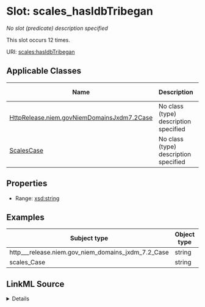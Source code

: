 

# Slot: scales_hasIdbTribegan


_No slot (predicate) description specified_






This slot occurs 12 times.


URI: [scales:hasIdbTribegan](http://schemas.scales-okn.org/rdf/scales#hasIdbTribegan)



<!-- no inheritance hierarchy -->





## Applicable Classes

| Name | Description | Modifies Slot |
| --- | --- | --- |
| [HttpRelease.niem.govNiemDomainsJxdm7.2Case](../classes/HttpRelease.niem.govNiemDomainsJxdm7.2Case.md) | No class (type) description specified |  yes  |
| [ScalesCase](../classes/ScalesCase.md) | No class (type) description specified |  yes  |







## Properties

* Range: [xsd:string](http://www.w3.org/2001/XMLSchema#string)






## Examples

| Subject type | Object type | Example subject | Example object | Occurrences |
| --- | --- | --- | --- | --- |
| http___release.niem.gov_niem_domains_jxdm_7.2_Case | string | scales:/CaseCivil | 01/16/2019 | 12 |
| scales_Case | string | scales:/CaseCivil | 01/16/2019 | 12 |




## LinkML Source

<details>

```yaml
name: scales_hasIdbTribegan
annotations:
  count:
    tag: count
    value: 12
description: No slot (predicate) description specified
examples:
- object:
    example_object: 01/16/2019
    example_object_type: string
    example_predicate: scales:hasIdbTribegan
    example_subject: scales:/CaseCivil
    example_subject_type: http___release.niem.gov_niem_domains_jxdm_7.2_Case
- object:
    example_object: 01/16/2019
    example_object_type: string
    example_predicate: scales:hasIdbTribegan
    example_subject: scales:/CaseCivil
    example_subject_type: scales_Case
from_schema: scales-kg
rank: 1000
slot_uri: scales:hasIdbTribegan
alias: scales_hasIdbTribegan
domain_of:
- http___release.niem.gov_niem_domains_jxdm_7.2_Case
- scales_Case
range: string

```
</details>
